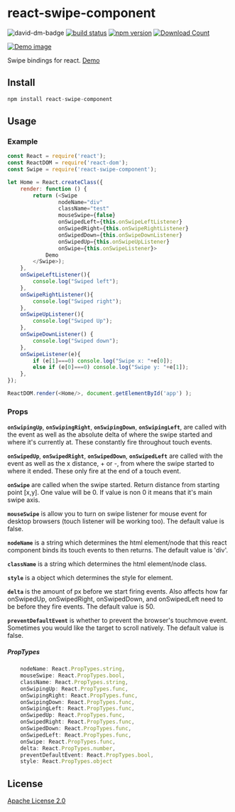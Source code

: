 # react-swipe-component

![david-dm-badge](https://david-dm.org/exelban/react-swipe-component.svg)
[![build status](https://travis-ci.org/exelban/react-swipe-component.svg?branch=master)](https://travis-ci.org/exelban/react-swipe-component)
[![npm version](https://badge.fury.io/js/react-swipe-component.svg)](https://www.npmjs.com/package/react-swipe-component)
[![Download Count](http://img.shields.io/npm/dm/react-swipe-component.svg)](https://www.npmjs.com/package/react-swipe-component)

[![Demo image](https://s3.eu-central-1.amazonaws.com/serhiy/Github_repo/react-swipe-component.png)](https://exelban.github.io/react-swipe-component)

Swipe bindings for react.
[Demo](https://exelban.github.io/react-swipe-component/)

## Install
```javascript
npm install react-swipe-component
```

## Usage
### Example
```javascript
const React = require('react');
const ReactDOM = require('react-dom');
const Swipe = require('react-swipe-component');

let Home = React.createClass({
    render: function () {
        return (<Swipe 
                nodeName="div"
                className="test"
                mouseSwipe={false}
                onSwipedLeft={this.onSwipeLeftListener} 
                onSwipedRight={this.onSwipeRightListener} 
                onSwipedDown={this.onSwipeDownListener} 
                onSwipedUp={this.onSwipeUpListener}
                onSwipe={this.onSwipeListener}>
            Demo
        </Swipe>);
    },
    onSwipeLeftListener(){
        console.log("Swiped left");
    },
    onSwipeRightListener(){
        console.log("Swiped right");
    },
    onSwipeUpListener(){
        console.log("Swiped Up");
    },
    onSwipeDownListener() {
        console.log("Swiped down");
    },
    onSwipeListener(e){
        if (e[1]===0) console.log("Swipe x: "+e[0]);
        else if (e[0]===0) console.log("Swipe y: "+e[1]);
    },
});

ReactDOM.render(<Home/>, document.getElementById('app') );
```

### Props
**```onSwipingUp```**, **```onSwipingRight```**, **```onSwipingDown```**, **```onSwipingLeft```**, are called with the event as well as the absolute delta of where the swipe started and where it's currently at. These constantly fire throughout touch events.

**```onSwipedUp```**, **```onSwipedRight```**, **```onSwipedDown```**, **```onSwipedLeft```** are called with the event as well as the x distance, + or -, from where the swipe started to where it ended. These only fire at the end of a touch event.

**```onSwipe```** are called when the swipe started. Return distance from starting point [x,y]. One value will be 0. If value is non 0 it means that it's main swipe axis.

**```mouseSwipe```** is allow you to turn on swipe listener for mouse event for desktop browsers (touch listener will be working too). The default value is false.

**```nodeName```** is a string which determines the html element/node that this react component binds its touch events to then returns. The default value is 'div'.

**```className```** is a string which determines the html element/node class.

**```style```** is a object which determines the style for element.

**```delta```** is the amount of px before we start firing events. Also affects how far onSwipedUp, onSwipedRight, onSwipedDown, and onSwipedLeft need to be before they fire events. The default value is 50.

**```preventDefaultEvent```** is whether to prevent the browser's touchmove event. Sometimes you would like the target to scroll natively. The default value is false.

##### PropTypes
```javascript
    nodeName: React.PropTypes.string,
    mouseSwipe: React.PropTypes.bool,
    className: React.PropTypes.string,
    onSwipingUp: React.PropTypes.func,
    onSwipingRight: React.PropTypes.func,
    onSwipingDown: React.PropTypes.func,
    onSwipingLeft: React.PropTypes.func,
    onSwipedUp: React.PropTypes.func,
    onSwipedRight: React.PropTypes.func,
    onSwipedDown: React.PropTypes.func,
    onSwipedLeft: React.PropTypes.func,
    onSwipe: React.PropTypes.func,
    delta: React.PropTypes.number,
    preventDefaultEvent: React.PropTypes.bool,
    style: React.PropTypes.object
```
## License

[Apache License 2.0](https://github.com/exelban/react-swipe-component/blob/master/LICENSE.md)
